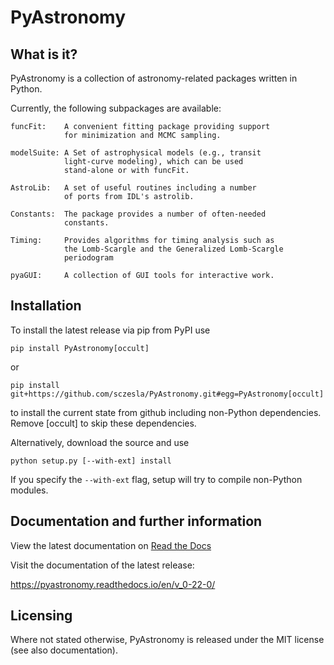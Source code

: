 # PyAstronomy

What is it?
-----------

  PyAstronomy is a collection of astronomy-related
  packages written in Python.

  Currently, the following subpackages are available:

    funcFit:    A convenient fitting package providing support
                for minimization and MCMC sampling.

    modelSuite: A Set of astrophysical models (e.g., transit
                light-curve modeling), which can be used
                stand-alone or with funcFit.

    AstroLib:   A set of useful routines including a number
                of ports from IDL's astrolib.

    Constants:  The package provides a number of often-needed
                constants.

    Timing:     Provides algorithms for timing analysis such as
                the Lomb-Scargle and the Generalized Lomb-Scargle
                periodogram

    pyaGUI:     A collection of GUI tools for interactive work.

Installation
------------

  To install the latest release via pip from PyPI use
  
    pip install PyAstronomy[occult]
    
  or
  
    pip install git+https://github.com/sczesla/PyAstronomy.git#egg=PyAstronomy[occult]
    
  to install the current state from github including non-Python dependencies. Remove [occult]
  to skip these dependencies.
  
  Alternatively, download the source and use
  
    python setup.py [--with-ext] install
    
  If you specify the `--with-ext` flag, setup will try to
  compile non-Python modules.

Documentation and further information
-------------------------------------

  View the latest documentation on [Read the
  Docs](https://pyastronomy.readthedocs.org/en/latest/)

  Visit the documentation of the latest release:
  
  https://pyastronomy.readthedocs.io/en/v_0-22-0/

Licensing
---------

  Where not stated otherwise, PyAstronomy is released under the
  MIT license (see also documentation).
